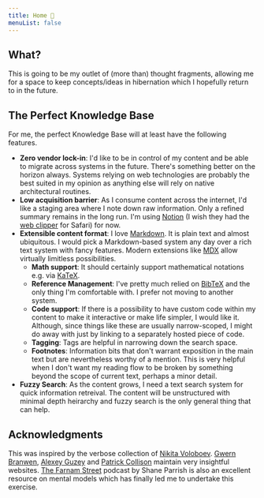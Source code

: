 ```yaml
---
title: Home 🧠
menuList: false
---
```


## What?

This is going to be my outlet of \(more than\) thought fragments, allowing me for a space to keep concepts/ideas in hibernation which I hopefully return to in the future.

## The Perfect Knowledge Base

For me, the perfect Knowledge Base will at least have the following features.

- **Zero vendor lock-in**: I'd like to be in control of my content and be able to migrate across systems in the future. There's something better on the horizon always. Systems relying on web technologies are probably the best suited in my opinion as anything else will rely on native architectural routines.
- **Low acquisition barrier**: As I consume content across the internet, I'd like a staging area where I note down raw information. Only a refined summary remains in the long run. I'm using [Notion](https://www.notion.so) \(I wish they had the [web clipper](https://www.notion.so/Web-Clipper-ba54b19ecaeb466b8070b9e683c5fce1) for Safari\) for now.
- **Extensible content format**: I love [Markdown](https://daringfireball.net/projects/markdown/). It is plain text and almost ubiquitous. I would pick a Markdown-based system any day over a rich text system with fancy features. Modern extensions like [MDX](https://mdxjs.com) allow virtually limitless possibilities.
  - **Math support**: It should certainly support mathematical notations e.g. via [KaTeX](https://katex.org).
  - **Reference Management**: I've pretty much relied on [BibTeX](http://www.bibtex.org) and the only thing I'm comfortable with. I prefer not moving to another system.
  - **Code support**: If there is a possibility to have custom code within my content to make it interactive or make life simpler, I would like it. Although, since things like these are usually narrow-scoped, I might do away with just by linking to a separately hosted piece of code.
  - **Tagging**: Tags are helpful in narrowing down the search space.
  - **Footnotes**: Information bits that don't warrant exposition in the main text but are nevertheless worthy of a mention. This is very helpful when I don't want my reading flow to be broken by something beyond the scope of current text, perhaps a minor detail.
- **Fuzzy Search**: As the content grows, I need a text search system for quick information retreival. The content will be unstructured with minimal depth heirarchy and fuzzy search is the only general thing that can help.

## Acknowledgments

This was inspired by the verbose collection of [Nikita Voloboev](https://wiki.nikitavoloboev.xyz). [Gwern Branwen](https://www.gwern.net), [Alexey Guzey](https://guzey.com/) and [Patrick Collison](https://patrickcollison.com) maintain very insightful websites. [The Farnam Street](https://fs.blog/about/) podcast by Shane Parrish is also an excellent resource on mental models which has finally led me to undertake this exercise.
